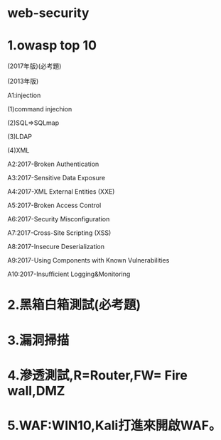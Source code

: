 # web-security

# 1.owasp top 10
(2017年版)(必考題)

(2013年版)

A1:injection

(1)command injechion

(2)SQL=>SQLmap

(3)LDAP

(4)XML 

A2:2017-Broken Authentication

A3:2017-Sensitive Data Exposure

A4:2017-XML External Entities (XXE)

A5:2017-Broken Access Control

A6:2017-Security Misconfiguration

A7:2017-Cross-Site Scripting (XSS)

A8:2017-Insecure Deserialization

A9:2017-Using Components with Known Vulnerabilities

A10:2017-Insufficient Logging&Monitoring

# 2.黑箱白箱測試(必考題)
# 3.漏洞掃描
# 4.滲透測試,R=Router,FW= Fire wall,DMZ
# 5.WAF:WIN10,Kali打進來開啟WAF。
